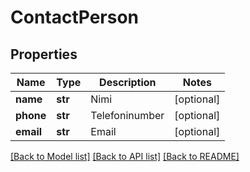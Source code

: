 # ContactPerson

## Properties
Name | Type | Description | Notes
------------ | ------------- | ------------- | -------------
**name** | **str** | Nimi | [optional] 
**phone** | **str** | Telefoninumber | [optional] 
**email** | **str** | Email | [optional] 

[[Back to Model list]](../README.md#documentation-for-models) [[Back to API list]](../README.md#documentation-for-api-endpoints) [[Back to README]](../README.md)


